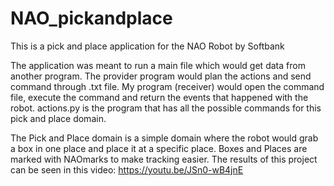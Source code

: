 # NAO_pickandplace
This is a pick and place application for the NAO Robot by Softbank

The application was meant to run a main file which would get data from another program. The provider program would plan the actions and send command through .txt file. My program (receiver) would open the command file, execute the command and return the events that happened with the robot. actions.py is the program that has all the possible commands for this pick and place domain.

The Pick and Place domain is a simple domain where the robot would grab a box in one place and place it at a specific place. Boxes and Places are marked with NAOmarks to make tracking easier.
The results of this project can be seen in this video:
https://youtu.be/JSn0-wB4jnE
